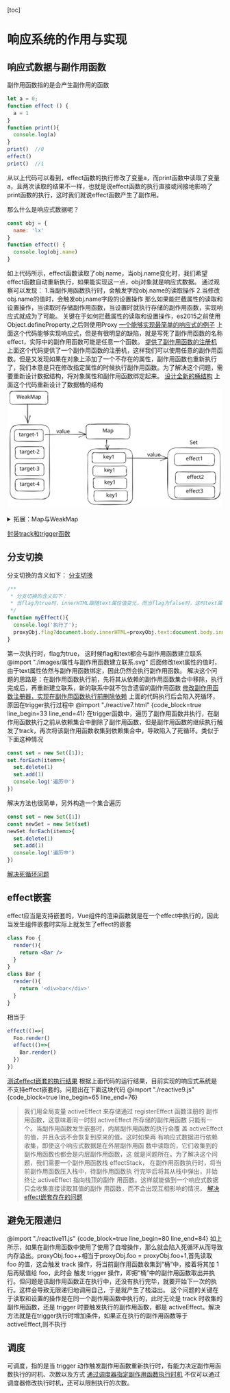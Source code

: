 [toc]
# 响应系统的作用与实现
## 响应式数据与副作用函数
副作用函数指的是会产生副作用的函数
```js
let a = 0;
function effect () {
  a = 1
}
function print(){
  console.log(a)
}
print()  //0
effect()
print()  //1
```
从以上代码可以看到，effect函数的执行修改了变量a，而print函数中读取了变量a，且两次读取的结果不一样，也就是说effect函数的执行直接或间接地影响了print函数的执行，这时我们就说effect函数产生了副作用。

那么什么是响应式数据呢？
```js
const obj = {
  name: 'lx'
}
function effect() {
  console.log(obj.name)
}
```
如上代码所示，effect函数读取了obj.name，当obj.name变化时，我们希望effect函数自动重新执行，如果能实现这一点，obj对象就是响应式数据。
通过观察可以发现：
1.当副作用函数执行时，会触发字段obj.name的读取操作
2.当修改obj.name的值时，会触发obj.name字段的设置操作
那么如果能拦截属性的读取和设置操作，当读取时存储副作用函数，当设置时就执行存储的副作用函数，实现响应式就成为了可能。
关键在于如何拦截属性的读取和设置操作，es2015之前使用Object.defineProperty,之后则使用Proxy
[一个能够实现最简单的响应式的例子](reactive1.js)
上面这个代码能够实现响应式，但是有很明显的缺陷，就是写死了副作用函数的名称effect，实际中的副作用函数可能是任意一个函数。
[提供了副作用函数的注册机](reactive2.js)
上面这个代码提供了一个副作用函数的注册机，这样我们可以使用任意的副作用函数。但是又发现如果在对象上添加了一个不存在的属性，副作用函数也重新执行了，我们本意是只在修改指定属性的时候执行副作用函数。为了解决这个问题，需要重新设计数据结构，将对象属性和副作用函数绑定起来。
[设计全新的桶结构](reactive3.js)
上面这个代码重新设计了数据桶的结构
![数据结构](./images/bucket%E6%95%B0%E6%8D%AE%E7%BB%93%E6%9E%84.svg)

<details> 
    <summary>拓展：Map与WeakMap</summary>
  WeakMap与Map的区别：
  WeakMap 对 key 是弱引用，不影响垃圾回收器的工
  作。据这个特性可知，一旦 key 被垃圾回收器回收，那么对应的键和
  值就访问不到了。所以 WeakMap 经常用于存储那些只有当 key 所引
  用的对象存在时(没有被回收)才有价值的信息，例如上面的场景
  中，如果 target 对象没有任何引用了，说明用户侧不再需要它了，
  这时垃圾回收器会完成回收任务。但如果使用 Map 来代替 WeakMap，
  那么即使用户侧的代码对 target 没有任何引用，这个 target 也不
  会被回收，最终可能导致内存溢出

  Map 对象有以下属性与方法：
  - 属性：
    - `size`：返回 Map 中键值对的数量。
    
  - 方法：
    - `set(key, value)`：向 Map 中添加或更新一个键值对。如果该键已存在，则会更新其对应的值为新的值；如果不存在则会添加新的键值对。
    - `get(key)`：获取指定键对应的值，如果该键不存在则返回 undefined。
    - `has(key)`：判断 Map 中是否包含指定的键，存在返回 true，否则返回 false。
    - `delete(key)`：从 Map 中删除指定键及其对应的值，并返回一个布尔值，表示操作是否成功。
    - `clear()`：清空 Map 中所有的键值对。
    - `entries()`：返回一个 Iterator 对象，用于遍历 Map 中所有的键值对。每个迭代器对象都是形如[key, value]的数组。
    - `forEach(callbackFn[, thisArg])`：遍历 Map 中所有的键值对，对每个键值对调用一次回调函数 callbackFn。可以通过第二个参数 thisArg 指定回调函数中的 this 对象。
    - `keys()`：返回一个 Iterator 对象，用于遍历 Map 中所有的键。
    - `values()`：返回一个 Iterator 对象，用于遍历 Map 中所有的值。

  注意：Map 是 ES6 新增的数据结构，所以在低版本的浏览器和 Node.js 中可能不支持或部分支持。
  WeakMap 对象相比 Map 具有以下区别：
  - WeakMap 中的键必须是对象，而非基本数据类型。
  - 弱引用，即如果某个键不再被其他对象所引用，则垃圾回收机制可能会自动清除该键所对应的值。

  WeakMap 对象具有的属性和方法如下：
  - 属性：WeakMap 没有 size 属性，也没有任何公开的属性。

  - 方法：
    - `set(key, value)`：向 WeakMap 中添加或更新一个键值对。如果该键已存在，则会更新其对应的值为新的值；如果不存在则会添加新的键值对。
    - `get(key)`：获取指定键对应的值，如果该键不存在则返回 undefined。
    - `has(key)`：判断 WeakMap 中是否包含指定的键，存在返回 true，否则返回 false。
    - `delete(key)`：从 WeakMap 中删除指定键及其对应的值，并返回一个布尔值，表示操作是否成功。

  注意：由于 WeakMap 对象中的键必须是对象，因此使用时需要特别注意传递的参数类型。同时，在使用 WeakMap 的过程中因为弱引用的特性，很容易造成内存泄漏或程序运行出错等问题。
</details>

[封装track和trigger函数](reactive4.js)
## 分支切换
分支切换的含义如下：
[分支切换](reactive5.html)
```js
/**
 * 分支切换的含义如下：
 * 当flag为true时，innerHTML跟随text属性值变化，而当flag为false时，这时text属性值变化不应该在触发副作用函数执行了，但是实际上却执行了
 */
function myEffect(){
  console.log('执行了');
  proxyObj.flag?document.body.innerHTML=proxyObj.text:document.body.innerHTML='not'
}
```
第一次执行时，flag为true， 这时候flag和text都会与副作用函数建立联系
@import "./images/属性与副作用函数建立联系.svg"
后面修改text属性的值时，由于text属性依然与副作用函数绑定，因此仍然会执行副作用函数。
解决这个问题的思路是：在副作用函数执行前，先将其从依赖的副作用函数集合中移除，执行完成后，再重新建立联系，新的联系中就不包含遗留的副作用函数
[修改副作用函数注册器，实现在副作用函数执行前删除依赖](reactive7.html)
上面的代码执行后会陷入死循环，原因在trigger执行过程中
@import "./reactive7.html" {code_block=true line_begin=33 line_end=41}
在trigger函数中，遍历了副作用函数并执行，在副作用函数执行之前从依赖集合中删除了副作用函数，但是副作用函数的继续执行触发了track，再次将该副作用函数收集到依赖集合中，导致陷入了死循环。类似于下面这种情况
```js
const set = new Set([1]);
set.forEach(item=>{
  set.delete(1)
  set.add(1)
  console.log('遍历中')
})
```
解决方法也很简单，另外构造一个集合遍历
```js
const set = new Set([1])
const newSet = new Set(set)
newSet.forEach(item=>{
  set.delete(1)
  set.add(1)
  console.log('遍历中')
})
```
[解决死循环问题](reactive8.html)
## effect嵌套
effect应当是支持嵌套的，Vue组件的渲染函数就是在一个effect中执行的，因此当发生组件嵌套时实际上就发生了effect的嵌套
```jsx
class Foo {
  render(){
    return <Bar />
  }
}
class Bar {
  render(){
    return '<div>bar</div>'
  }
}
```
相当于
```js
effect(()=>{
  Foo.render()
  effect(()=>{
    Bar.render()
  })
})
```
[测试effect嵌套的执行结果](./reactive9.js)
根据上面代码的运行结果，目前实现的响应式系统是不支持effect嵌套的。问题出在下面这块代码
@import "./reactive9.js" {code_block=true line_begin=65 line_end=76}
> 我们用全局变量 activeEffect 来存储通过 registerEffect 函数注册的 副作用函数，这意味着同一时刻 activeEffect 所存储的副作用函数 只能有一个。当副作用函数发生嵌套时，内层副作用函数的执行会覆 盖 activeEffect 的值，并且永远不会恢复到原来的值。这时如果再 有响应式数据进行依赖收集，即使这个响应式数据是在外层副作用函 数中读取的，它们收集到的副作用函数也都会是内层副作用函数，这 就是问题所在。为了解决这个问题，我们需要一个副作用函数栈 effectStack， 在副作用函数执行时，将当前副作用函数压入栈中，待副作用函数执 行完毕后将其从栈中弹出，并始终让 activeEffect 指向栈顶的副作 用函数。这样就能做到一个响应式数据只会收集直接读取其值的副作 用函数，而不会出现互相影响的情况，
[解决effect嵌套存在的问题](./reactive10.js)
## 避免无限递归
@import "./reactive11.js" {code_block=true line_begin=80 line_end=84}
如上所示，如果在副作用函数中使用了使用了自增操作，那么就会陷入死循环从而导致内存溢出。proxyObj.foo++相当于proxyObj.foo = proxyObj.foo+1,首先读取 foo 的值，这会触发 track 操作，将当前副作用函数收集到“桶”中，接着将其加 1 后再赋值给 foo，此时会 触发 trigger 操作，即把“桶”中的副作用函数取出并执行。但问题是该副作用函数正在执行中，还没有执行完毕，就要开始下一次的执 行。这样会导致无限递归地调用自己，于是就产生了栈溢出。
这个问题的关键在于读取和设置的操作是在同一个副作用函数中执行的，此时无论是 track 时收集的副作用函数，还是 trigger 时要触发执行的副作用函数，都是 activeEffect。解决方法就是在trigger执行时增加条件，如果正在执行的副作用函数等于activeEffect,则不执行
## 调度
可调度，指的是当 trigger 动作触发副作用函数重新执行时，有能力决定副作用函数执行的时机、次数以及方式
[通过调度器指定副作用函数执行时机](./reactive13.js)
不仅可以通过调度器修改执行时机，还可以限制执行的次数。